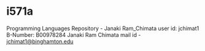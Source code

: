 # i571a
Programming Languages Repository - Janaki Ram_Chimata
user id: jchimat1
B-Number: B00978284
Janaki Ram Chimata
mail id - jchimat1@binghamton.edu
